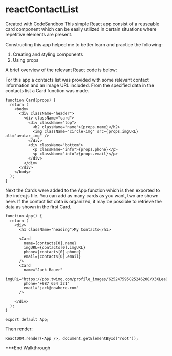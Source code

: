 # reactContactList
Created with CodeSandbox
This simple React app consist of a reuseable card component which can be easily utilized in certain situations where repetitive elements are present.

Constructing this app helped me to better learn and practice the following:
1) Creating and styling components
2) Using props

A brief overview of the relevant React code is below:

For this app a contacts list was provided with some relevant contact information and an image URL included. From the specified data in the contacts list a Card function was made. 
```React
function Card(props) {
  return (
    <body>
      <div className="header">
        <div className="card">
          <div className="top">
            <h2 className="name">{props.name}</h2>
            <img className="circle-img" src={props.imgURL} alt="avatar_img" />
          </div>
          <div className="bottom">
            <p className="info">{props.phone}</p>
            <p className="info">{props.email}</p>
          </div>
        </div>
      </div>
    </body>
  );
}
```

Next the Cards were added to the App function which is then exported to the index.js file. You can add as many cards as you want, two are shown here. If the contact list data is organized, it may be possible to retrieve the data as shown in the first Card.
```React
function App() {
  return (
    <div>
      <h1 className="heading">My Contacts</h1>

      <Card
        name={contacts[0].name}
        imgURL={contacts[0].imgURL}
        phone={contacts[0].phone}
        email={contacts[0].email}
      />
      <Card
        name="Jack Bauer"
        imgURL="https://pbs.twimg.com/profile_images/625247595825246208/X3XLea04_400x400.jpg"
        phone="+987 654 321"
        email="jack@nowhere.com"
      />
   
    </div>
  );
}

export default App;
```

Then render:
```React
ReactDOM.render(<App />, document.getElementById("root"));
```

***End Walkthrough
